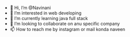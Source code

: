 - 👋 Hi, I’m @Navinani
- 👀 I’m interested in web developing
- 🌱 I’m currently learning java full stack
- 💞️ I’m looking to collaborate on anu specific company
- 📫 How to reach me by instagram or mail konda naveen


